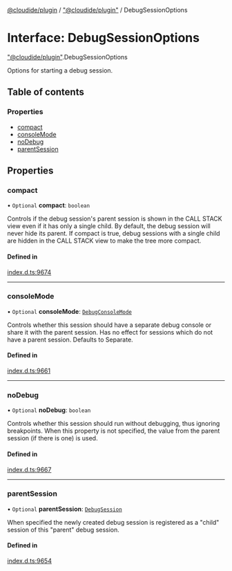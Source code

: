 [@cloudide/plugin](../README.md) / ["@cloudide/plugin"](../modules/_cloudide_plugin_.md) / DebugSessionOptions

# Interface: DebugSessionOptions

["@cloudide/plugin"](../modules/_cloudide_plugin_.md).DebugSessionOptions

Options for starting a debug session.

## Table of contents

### Properties

- [compact](cloudide_plugin_.DebugSessionOptions.md#compact)
- [consoleMode](cloudide_plugin_.DebugSessionOptions.md#consolemode)
- [noDebug](cloudide_plugin_.DebugSessionOptions.md#nodebug)
- [parentSession](cloudide_plugin_.DebugSessionOptions.md#parentsession)

## Properties

### compact

• `Optional` **compact**: `boolean`

Controls if the debug session's parent session is shown in the CALL STACK view even if it has only a single child.
By default, the debug session will never hide its parent.
If compact is true, debug sessions with a single child are hidden in the CALL STACK view to make the tree more compact.

#### Defined in

[index.d.ts:9674](https://github.com/shuyaqian/cloudide-plugin-api/blob/26b31b9/index.d.ts#L9674)

___

### consoleMode

• `Optional` **consoleMode**: [`DebugConsoleMode`](../enums/cloudide_plugin_.DebugConsoleMode.md)

Controls whether this session should have a separate debug console or share it
with the parent session. Has no effect for sessions which do not have a parent session.
Defaults to Separate.

#### Defined in

[index.d.ts:9661](https://github.com/shuyaqian/cloudide-plugin-api/blob/26b31b9/index.d.ts#L9661)

___

### noDebug

• `Optional` **noDebug**: `boolean`

Controls whether this session should run without debugging, thus ignoring breakpoints.
When this property is not specified, the value from the parent session (if there is one) is used.

#### Defined in

[index.d.ts:9667](https://github.com/shuyaqian/cloudide-plugin-api/blob/26b31b9/index.d.ts#L9667)

___

### parentSession

• `Optional` **parentSession**: [`DebugSession`](cloudide_plugin_.DebugSession.md)

When specified the newly created debug session is registered as a "child" session of this
"parent" debug session.

#### Defined in

[index.d.ts:9654](https://github.com/shuyaqian/cloudide-plugin-api/blob/26b31b9/index.d.ts#L9654)
